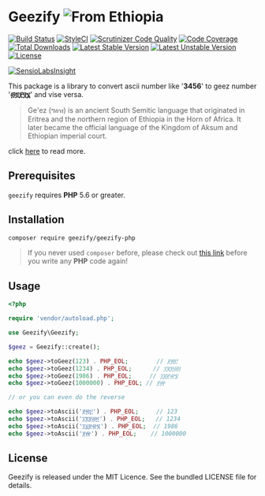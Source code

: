 Geezify  ![From Ethiopia](https://img.shields.io/badge/From-Ethiopia-brightgreen.svg)
=======

[![Build Status](https://travis-ci.org/geezify/geezify-php.svg?branch=master)](https://travis-ci.org/geezify/geezify-php)
[![StyleCI](https://styleci.io/repos/68031629/shield?branch=master)](https://styleci.io/repos/68031629)
[![Scrutinizer Code Quality](https://scrutinizer-ci.com/g/geezify/geezify-php/badges/quality-score.png?b=master)](https://scrutinizer-ci.com/g/geezify/geezify-php/?branch=master)
[![Code Coverage](https://scrutinizer-ci.com/g/geezify/geezify-php/badges/coverage.png?b=master)](https://scrutinizer-ci.com/g/geezify/geezify-php/?branch=master)
[![Total Downloads](https://poser.pugx.org/geezify/geezify-php/d/total.svg)](https://packagist.org/packages/geezify/geezify-php)
[![Latest Stable Version](https://poser.pugx.org/geezify/geezify-php/v/stable.svg)](https://packagist.org/packages/geezify/geezify-php)
[![Latest Unstable Version](https://poser.pugx.org/geezify/geezify-php/v/unstable.svg)](https://packagist.org/packages/geezify/geezify-php)
[![License](https://poser.pugx.org/geezify/geezify-php/license.svg)](https://packagist.org/packages/geezify/geezify-php)

[![SensioLabsInsight](https://insight.sensiolabs.com/projects/10402788-4581-471f-a963-e1b775ff7630/big.png)](https://insight.sensiolabs.com/projects/10402788-4581-471f-a963-e1b775ff7630)

This package is a library to convert ascii number like '**3456**' to geez number '**፴፬፻፶፮**' and vise versa.

 > Ge'ez (ግዕዝ) is an ancient South Semitic language that originated in Eritrea and the northern region of Ethiopia in the Horn of Africa. It later became the official language of the Kingdom of Aksum and Ethiopian imperial court.

click [here](https://en.wikipedia.org/wiki/Ge%27ez) to read more.

Prerequisites
-------------
`geezify` requires **PHP** 5.6 or greater.

Installation
------------
```sh
composer require geezify/geezify-php
```

 > If you never used `composer` before, please check out
 > [this link](https://getcomposer.org)
 > before you write any **PHP** code again!

Usage
----------------
```php
<?php

require 'vendor/autoload.php';

use Geezify\Geezify;

$geez = Geezify::create();

echo $geez->toGeez(123) . PHP_EOL;        // ፻፳፫
echo $geez->toGeez(1234) . PHP_EOL;      // ፲፪፻፴፬
echo $geez->toGeez(1986) . PHP_EOL;     // ፲፱፻፹፮
echo $geez->toGeez(1000000) . PHP_EOL; // ፻፼

// or you can even do the reverse

echo $geez->toAscii('፻፳፫') . PHP_EOL;     // 123
echo $geez->toAscii('፲፪፻፴፬') . PHP_EOL;   // 1234
echo $geez->toAscii('፲፱፻፹፮') . PHP_EOL;  // 1986
echo $geez->toAscii('፻፼') . PHP_EOL;    // 1000000
```

License
-------
Geezify is released under the MIT Licence. See the bundled LICENSE file for details.

